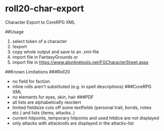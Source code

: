 # roll20-char-export
Character Export to CoreRPG XML

##Usage
1. select token of a character
2. !export
3. copy whole output and save to an .xml-file
3. import file in FantasyGrounds or
4. import file in https://www.alonlinetools.net/FGCharacterSheet.aspx

##Known Limitations
###Roll20
* no field for faction
* inline rolls aren't substituted (e.g. in spell descriptions)
###CoreRPG XML
* no elements for eyes, skin, hair 
###PDF
* all lists are alphabetically reordert 
* limited fieldsize cuts off some textfields (personal trait, bonds, notes etc.) and lists (items, attacks..)
* current hitpoints, temporary hitpoints and used hitdice are not displayed
* only attacks with attackrolls are displayed in the attacks-list